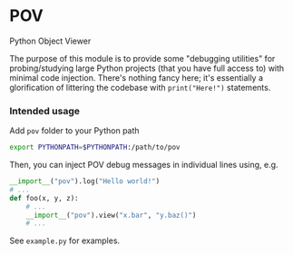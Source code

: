 # POV
Python Object Viewer

The purpose of this module is to provide some "debugging utilities" for probing/studying large Python projects (that you have full access to) with minimal code injection.
There's nothing fancy here; it's essentially a glorification of littering the codebase with `print("Here!")` statements.

### Intended usage

Add `pov` folder to your Python path

```bash
export PYTHONPATH=$PYTHONPATH:/path/to/pov
```

Then, you can inject POV debug messages in individual lines using, e.g.

```python
__import__("pov").log("Hello world!")
# ...
def foo(x, y, z):
    # ...
    __import__("pov").view("x.bar", "y.baz()")
    # ...
```

See `example.py` for examples.